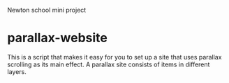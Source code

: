 Newton school mini project
# parallax-website
This is a script that makes it easy for you to set up a site that uses parallax scrolling as its main effect. A parallax site consists of items in different layers.
